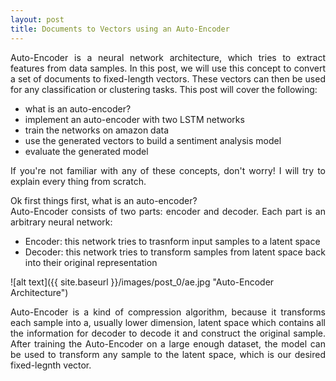 ```yaml
---
layout: post
title: Documents to Vectors using an Auto-Encoder 
---
```


<p style="text-align: justify;">Auto-Encoder is a neural network architecture, which tries to extract features from data samples. In this post, we will use this concept to convert a set of documents to fixed-length vectors. These vectors can then be used for any classification or clustering tasks. This post will cover the following:</p>
<ul style="text-align: justify;">
<li>what is an auto-encoder?</li>
<li>implement an auto-encoder with two LSTM networks</li>
<li>train the networks on amazon data</li>
<li>use the generated vectors to build a sentiment analysis model</li>
<li>evaluate the generated model</li>
</ul>
<p style="text-align: justify;">If you're not familiar with any of these concepts, don't worry! I will try to explain every thing from scratch.</p>
<p style="text-align: justify;">Ok first things first, what is an auto-encoder?<br />Auto-Encoder consists of two parts: encoder and decoder. Each part is an arbitrary neural network:</p>
<ul style="text-align: justify;">
<li>Encoder: this network tries to trasnform input samples to a latent space</li>
<li>Decoder: this network tries to transform samples from latent space back into their original representation</li>
</ul>

![alt text]({{ site.baseurl }}/images/post_0/ae.jpg "Auto-Encoder Architecture")

<p style="text-align: justify;">Auto-Encoder is a kind of compression algorithm, because it transforms each sample into a, usually lower dimension, latent space which contains all the information for decoder to decode it and construct the original sample. After training the Auto-Encoder on a large enough dataset, the model can be used to transform any sample to the latent space, which is our desired fixed-legnth vector.</p>

<script src="https://gist.github.com/behnamsabeti/001f38927628d6cdc65eaa7f7df6e116.js"></script>
	